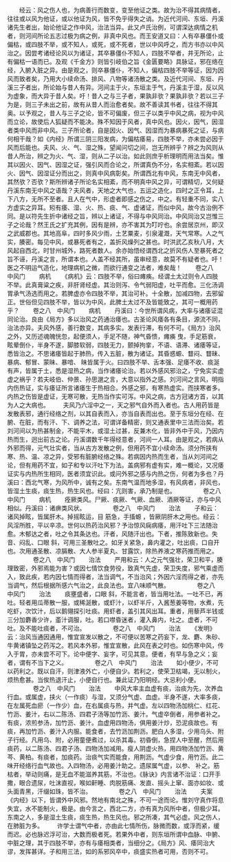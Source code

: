 <!-- { "loadSidebar": true } -->
　　经云：风之伤人也，为病善行而数变，变至他证之类。故为治不得其病情者，往往或以风为他证，或以他证为风，皆不免乎得失之诮。为近代河间、东垣、丹溪诸先生者出，始论他证之作中风，治法当异。此又卢氏治例，可谓深达病情之机者，则河间所论五志过极为病之例，非真中风也。而王安道又曰：人有卒暴僵仆或偏枯，或四肢不举，或不知人，或死，或不死者，世以中风呼之，而方书亦以中风治之。因尝考诸经论风以为诸证，其卒暴僵仆不知人，四肢不举者，并无所论，止有偏枯一语而已。及观《千金方》则皆引岐伯之旨《金匮要略》具脉证，邪在络在经，入腑入脏之异。由是观之，则卒暴僵仆，不知人，偏枯四肢不举等证，因为因风而致者矣，乃用大小续命汤、排风、八物等诸汤散之类。及近代河间、东垣、丹溪三子者出，所论始与昔人有异。河间主于火，东垣主于气，丹溪主于湿，反以风为虚象，而大异于昔人矣。吁！昔人之与三子者，果孰非欤？果孰非欤？若以三子为是，则三子未出之前，故有从昔人而治愈者矣。故不善读其书者，往往不得其奥。以予观之，昔人与三子之论，皆不可偏废，但三子以类乎中风之病，视为中风而立论，故使后人狐疑而不能决。殊不知因于风者，真中风也。因火，因气，因湿者类中风而非中风。三子所论者，自是因火、因气、因湿而为暴病暴死之证，与病何相干哉？如《内经》所谓三阴三阳发病，为偏枯痿易，四肢不举，亦未尝必因于风而后能也。夫风、火、气、湿之殊，望闻问切之间，岂无所辨乎？辨之为风则从昔人所治，辨之为火、气、湿，则从二子以治。如此则庶乎析理明而用法当矣。惟其以因火、因气、因湿之证，强引风而合论之，所谓真伪不分，名实相紊。若以因火、因气、因湿证分而出之，则真中风病彰矣。所谓西北有中风，东南无中风者，其然欤？否欤？斯所辨诸子所论名实相紊，而不明真中风之异，可谓精切，又何疑丹溪东南无中风之语哉？夫风者，天地之大气也，五运之造化，四时之正令耳，上下八方，无所不至者。且人在气中，形虚者即感之伤之，中之。有轻重不同，实八方虚实之异耳。矧有痿、湿、火、热、痰、气、虚诸证，而似中风，故今古治例不同。是以符先生折中诸经之旨，辨以上诸证，不得与中风同治。中风同治又岂惟三子之论哉？然王氏之扩充其例，因有是辨，亦不害其为叮咛也。余尝居京州，即汉之武威郡也。其地高阜，四时多风少雨，土艺粟麦，引泉灌溉，天气常寒。人之气实，腠密。每见中风，或暴死者有之，盖折风燥列之甚也。时洪武乙亥秋八月，大风起自西北，时甘州城外，路死者数人。余亦始悟经谓西北之折风伤人至暴死者之旨不诬，丹溪之言，所谓本也。人盖不经其所，虽审经意，故莫不有疑者也。吁！医之不明运气造化，地理病机之微，而欲行通变之法者，难矣哉！
　　卷之八　中风门
　　病机
　　《病机》云：四肢不举，俗曰瘫痪。经谓土太过则令人四肢不举。此真膏粱之疾，非肝肾经虚。其治则泻、令气弱阳虚，吐平而愈。三化汤调胃承气汤选而用之。若脾虚亦令四肢不举，其治可补。十全散，加减四物，去邪留正。世俗但见四肢不举，皆以为中风，此脾土太过不及皆能致之，其可一概用药乎？
　　卷之八　中风门
　　病机
　　丹溪曰：今世所谓风病，大率与诸痿证混同论治。良由《局方》多以治风之药通治痿也。古圣论风痿各有条目，源流不同，治法亦异。夫风外感，善行数变，其病多实。发表行滞，有何不可。《局方》治风之外，又历述魂魄恍忽，起便须人，手足不随，神气昏愦，瘫痪 曳，手足筋衰，眩晕倒仆，半身不遂，脚膝软弱，四肢无力，颤掉拘挛，不语、语滞、诸痿等证，悉皆治之。不思诸痿皆起于肺热，传入五脏，散为诸证。其昏惑螈、瞀闷、瞀昧、暴病、郁冒、蒙昧、暴喑、 昧皆属于火。曰四肢不举、舌本强、足痿不收、痰涎有声，皆属于土，悉是湿热之病，当作诸痿论治。若以外感风邪治之，宁免实实虚虚之祸乎？若夫岐伯、仲景、孙思邈之言，大意以指外之感。刘河间之言风，明指内伤热证，实与痿证所言诸痿生于热相合。外感之邪，有寒热虚实。而挟寒者多。内热之伤皆是虚证，无寒可散，无热当作实可泻。中风之病，古方冠诸方首，以其为人之大病也。
　　夫风乃六淫中之一，天之邪气自外而入者也。古人用药皆是发散表邪，通行经络之剂，以其自表而入，亦当自表而出也。至于东垣分在经、在腑、在脏，而有汗、下、调养之法，可谓详备精密，则又通表里中三法而治矣。若刘河间以为热甚制金，不能平木，或湿土过甚，反兼木化，皆非外中于风，乃因内热而生，迥出前古之论。丹溪谓数千年得经意者，河间一人耳。由是观之，若病从外邪而得，元气壮实者，当从古方发散之例，但用药不宜小续命汤。须分所挟有寒、热、温、凉之异，受邪有脏腑经络之殊。若病因内热而生者，当从刘河间之论，但有用药不宜，如子和专以汗吐下为法。盖病邪有虚有实，难一概论，又况痿证实与内热所生相同，医者须宜识此。或问外邪之感与内热之伤，何者为多也？丹溪曰：西北气寒，为风所中，诚有之矣。东南气温而地多湿，有风病者，非风也，皆湿土生痰，痰生热，热生风也。经曰：亢则害，承乃制是也。
　　
　　卷之八　中风门
　　病机
　　痊厥类风。尸厥、痰厥、气厥、血厥、酒厥等证，亦与中风相似。丹溪曰：诸痹类风状。
　　
　　卷之八　中风门
　　治法
　　子和云：诸风掉眩，皆属肝木。掉摇眩运，目 筋急，手搐螈 ，皆厥阴肝木之用也。经云：风淫所胜，平以辛凉。世何以热药治风邪？予治惊风痫病痿，用汗吐下三法随治愈。木郁达之者，吐之令其条达也。汗者，风随汗出也。下者，推陈致新也。失音、闷乱、口眼 斜，可用三圣散吐之。如牙关紧急，鼻内灌之，吐出痰，口自开也。次用通圣散、凉膈散、大人参半夏丸、甘露饮，除热养液之寒药推而用之。
　　
　　卷之八　中风门
　　治法
　　严用和云：人之元气强壮，荣卫和平，腠理致密，外邪焉能为害？或因七情饮食劳役，致真气先虚，荣卫失度，邪气乘虚而入，致此疾，若内因七情而得者，法当调气，不当治风；外因六淫而得之者，亦先当调气，然后根据所感六气治之，此良法也。宜八味顺气散。
　　
　　卷之八　中风门
　　治法
　　痰壅盛者，口眼 斜，不能言者，皆当用吐法。一吐不已，再吐。轻者用瓜蒂散一服，或稀涎散，或虾汁，以虾半斤，入酱葱姜等物，水煮，先吃虾，次饮汁，后以鹅翎探引吐痰。用虾者，盖引其风出耳。重者，用藜芦半钱或三分加麝香少许，齑汁调服，吐。若口噤昏迷者，灌入鼻内，吐之。虚者，不可吐。及不能吐痰者，不可治。
　　
　　卷之八　中风门
　　治法
　　《发明》云：治风当通因通用，惟宜宣发以散之，不可便以苦寒之药妄下，龙、麝、朱砂、牛黄诸镇坠之药泻之。若风本外邪，惟宜宣散，此风在表之时也。如伤寒中风，传入于胃，亦未尝不可下。论中便字、妄字，可见其意。便者，有早与急之义；妄者，谓有不当下之义。
　　
　　卷之八　中风门
　　治法
　　如小便少，不可以药利之。既以自汗，则津液外亡，小便自少。若利之，使荣卫枯竭，无以制火，烦热愈甚。当俟热退汗止，小便自行也。兼此证乃阳明经。大忌利小便。
　　
　　卷之八　中风门
　　治法
　　中风大率主血虚有痰，治痰为先，次养血行血。或属虚，挟火（一作痰）与湿，又须分气虚、血虚。半身不遂，大率多痰，在左属死血瘀（一作少）血，在右属痰与热，并气虚。左以四物汤加桃仁、红花、竹沥、姜汁，右以二陈汤、四君子汤等加竹沥、姜汁。气虚卒倒者，用参者补之。有痰，浓煎参汤，加竹沥、姜汁。血虚用四物汤，俱用姜汁炒，恐泥痰故也。有痰，再加竹沥、姜汁入内服。能食者，去竹沥加荆沥。肥白人多湿，少用乌头、附子行经。凡用乌、附，必用童便煮过，以杀其毒。初昏倒，急捏人中至醒，然后用痰药，以二陈汤、四君子汤、四物汤加减用。瘦人阴虚火热，用四物汤加竹沥、黄芩、黄柏。有痰者，加痰药。治痰气实而能食，用荆沥。气虚少食，用竹沥。此二味开经络行血气故也。入四物汤，必用姜汁助之。遗尿属气虚，以参、 补之。筋枯者，举动则痛，是无血不能滋养其筋，不治也。《脉诀》内言诸不治证：口开手撒，眼合遗尿，吐沫直视，喉如鼾睡、肉脱筋痛、发直、摇头上窜、面亦如妆、或头面青黑，汗缀如珠，皆不治。
　　
　　卷之八　中风门
　　治法
　　夫案《内经》以下，皆谓外中风邪。然地有南北之殊，不可一途而论。惟刘守真作将息失宜，水不能制火，极是。由今言之，西北二方，亦有真为风所中者，但极少耳。东南之人，多是湿土生痰，痰生热，热生风也。邪之所凑，其气必虚。风之伤人，在肺脏为多。
　　许学士谓气中者，亦由此七情所伤，脉微而数，或浮而紧，缓而迟。必也脉迟浮可治，大数而极者死。若果外中者，则东垣所谓中血脉、中腑、中脏之理，其于四肢不举，亦有与痿相类者，当细分之。《局方》风、痿同治大谬，发挥甚详。子和用三法，如的系邪风卒中，痰盛实热者可用，否则不可。
